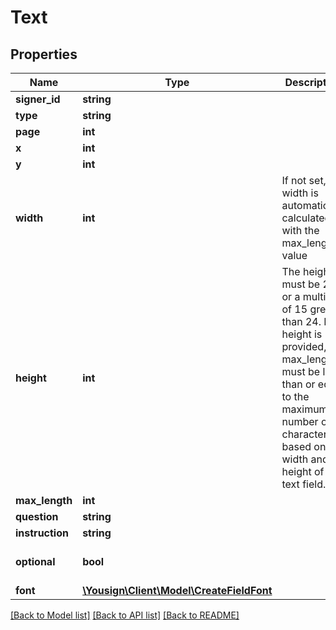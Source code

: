 # Text

## Properties
Name | Type | Description | Notes
------------ | ------------- | ------------- | -------------
**signer_id** | **string** |  | 
**type** | **string** |  | 
**page** | **int** |  | 
**x** | **int** |  | 
**y** | **int** |  | 
**width** | **int** | If not set, the width is automatically calculated with the max_length value | [optional] 
**height** | **int** | The height must be 24 or a multiple of 15 greater than 24. If height is provided, max_length must be less than or equal to the maximum number of characters based on the width and height of the text field. | [optional] 
**max_length** | **int** |  | 
**question** | **string** |  | 
**instruction** | **string** |  | [optional] 
**optional** | **bool** |  | [optional] [default to false]
**font** | [**\Yousign\Client\Model\CreateFieldFont**](CreateFieldFont.md) |  | [optional] 

[[Back to Model list]](../../README.md#documentation-for-models) [[Back to API list]](../../README.md#documentation-for-api-endpoints) [[Back to README]](../../README.md)
